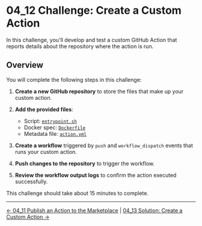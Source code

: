 # 04_12 Challenge: Create a Custom Action

In this challenge, you'll develop and test a custom GitHub Action that reports details about the repository where the action is run.

## Overview

You will complete the following steps in this challenge:

1. **Create a new GitHub repository** to store the files that make up your custom action.
1. **Add the provided files**:

   - Script: [`entrypoint.sh`](./entrypoint.sh)
   - Docker spec: [`Dockerfile`](./Dockerfile)
   - Metadata file: [`action.yml`](./action.yml)

1. **Create a workflow** triggered by `push` and `workflow_dispatch` events that runs your custom action.
1. **Push changes to the repository** to trigger the workflow.
1. **Review the workflow output logs** to confirm the action executed successfully.

This challenge should take about 15 minutes to complete.

<!-- FooterStart -->
---
[← 04_11 Publish an Action to the Marketplace](../04_11_publish_an_action_to_the_marketplace/README.md) | [04_13 Solution: Create a Custom Action →](../04_13_solution_create_a_custom_action/README.md)
<!-- FooterEnd -->
